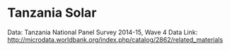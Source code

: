 # Tanzania Solar

Data: Tanzania National Panel Survey 2014-15, Wave 4
Data Link: http://microdata.worldbank.org/index.php/catalog/2862/related_materials
